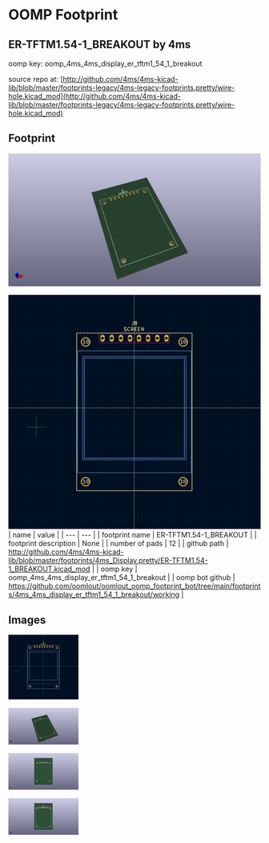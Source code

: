 # OOMP Footprint  
## ER-TFTM1.54-1_BREAKOUT  by 4ms  
  
oomp key: oomp_4ms_4ms_display_er_tftm1_54_1_breakout  
  
source repo at: [http://github.com/4ms/4ms-kicad-lib/blob/master/footprints-legacy/4ms-legacy-footprints.pretty/wire-hole.kicad_mod](http://github.com/4ms/4ms-kicad-lib/blob/master/footprints-legacy/4ms-legacy-footprints.pretty/wire-hole.kicad_mod)  
## Footprint  
  
[![working_kicad_pcb_3d.png](working_kicad_pcb_3d_600.png)](working_kicad_pcb_3d.png)  
  
[![working.png](working_600.png)](working.png)  
| name | value | 
| --- | --- | 
| footprint name | ER-TFTM1.54-1_BREAKOUT | 
| footprint description | None | 
| number of pads | 12 | 
| github path | http://github.com/4ms/4ms-kicad-lib/blob/master/footprints/4ms_Display.pretty/ER-TFTM1.54-1_BREAKOUT.kicad_mod | 
| oomp key | oomp_4ms_4ms_display_er_tftm1_54_1_breakout | 
| oomp bot github | https://github.com/oomlout/oomlout_oomp_footprint_bot/tree/main/footprints/4ms_4ms_display_er_tftm1_54_1_breakout/working | 
## Images  
  
[![working.png](working_140.png)](working.png)  
  
[![working_kicad_pcb_3d.png](working_kicad_pcb_3d_140.png)](working_kicad_pcb_3d.png)  
  
[![working_kicad_pcb_3d_back.png](working_kicad_pcb_3d_back_140.png)](working_kicad_pcb_3d_back.png)  
  
[![working_kicad_pcb_3d_front.png](working_kicad_pcb_3d_front_140.png)](working_kicad_pcb_3d_front.png)  

